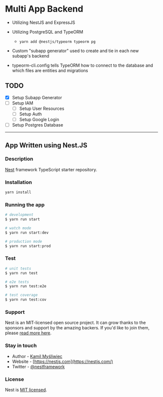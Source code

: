 # Multi App Backend

* Utilizing NestJS and ExpressJS
* Utilizing PostgreSQL and TypeORM
  * ```yarn add @nestjs/typeorm typeorm pg```
* Custom "subapp generator" used to create and tie in each new subapp's backend

* typeorm-cli.config tells TypeORM how to connect to the database and which files are entities and migrations

## TODO

* [x] Setup Subapp Generator
* [ ] Setup IAM
  * [ ] Setup User Resources
  * [ ] Setup Auth
  * [ ] Setup Google Login
* [ ] Setup Postgres Database

-------------------

## App Written using Nest.JS

### Description

[Nest](https://github.com/nestjs/nest) framework TypeScript starter repository.

### Installation

```bash
yarn install
```

### Running the app

```bash
# development
$ yarn run start

# watch mode
$ yarn run start:dev

# production mode
$ yarn run start:prod
```

### Test

```bash
# unit tests
$ yarn run test

# e2e tests
$ yarn run test:e2e

# test coverage
$ yarn run test:cov
```

### Support

Nest is an MIT-licensed open source project. It can grow thanks to the sponsors and support by the amazing backers. If you'd like to join them, please [read more here](https://docs.nestjs.com/support).

### Stay in touch

* Author - [Kamil Myśliwiec](https://kamilmysliwiec.com)
* Website - [https://nestjs.com](https://nestjs.com/)
* Twitter - [@nestframework](https://twitter.com/nestframework)

### License

Nest is [MIT licensed](LICENSE).
